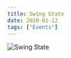 ```yaml
---
title: Swing State
date: 2010-01-12
tags: ["Events"]
---
```


![Swing State](/rm_ation/images/2010-01-12.jpg)
